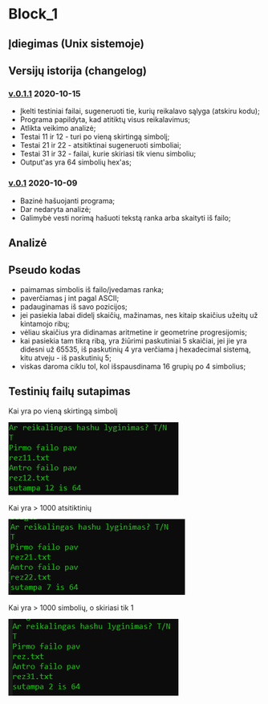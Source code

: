 # Block_1

## Įdiegimas (Unix sistemoje)

## Versijų istorija (changelog)

### [v.0.1.1]() 2020-10-15

- Įkelti testiniai failai, sugeneruoti tie, kurių reikalavo sąlyga (atskiru kodu);
- Programa papildyta, kad atitiktų visus reikalavimus;
- Atlikta veikimo analizė;
- Testai 11 ir 12 - turi po vieną skirtingą simbolį;
- Testai 21 ir 22 - atsitiktinai sugeneruoti simboliai;
- Testai 31 ir 32 - failai, kurie skiriasi tik vienu simboliu;
- Output'as yra 64 simbolių hex'as;


### [v.0.1](https://github.com/GudUgne/Block_1/releases/tag/v0.1) 2020-10-09

- Bazinė hašuojanti programa;
- Dar nedaryta analizė;
- Galimybė vesti norimą hašuoti tekstą ranka arba skaityti iš failo;


## Analizė


## Pseudo kodas

- paimamas simbolis iš failo/įvedamas ranka;
- paverčiamas į int pagal ASCII;
- padauginamas iš savo pozicijos;
- jei pasiekia labai didelį skaičių, mažinamas, nes kitaip skaičius užeitų už kintamojo ribų;
- vėliau skaičius yra didinamas aritmetine ir geometrine progresijomis;
- kai pasiekia tam tikrą ribą, yra žiūrimi paskutiniai 5 skaičiai, jei jie yra didesni už 65535, iš paskutinių 4 yra verčiama į hexadecimal sistemą, kitu atveju - iš paskutinių 5;
- viskas daroma ciklu tol, kol išspausdinama 16 grupių po 4 simbolius;


## Testinių failų sutapimas
Kai yra po vieną skirtingą simbolį

![Kai yra po vieną skirtingą simbolį](https://github.com/GudUgne/Block_1/blob/main/Screenshot_1.png)

Kai yra > 1000 atsitiktinių

![Kai yra > 1000 atsitiktinių](https://github.com/GudUgne/Block_1/blob/main/Screenshot_2.png)

Kai yra > 1000 simbolių, o skiriasi tik 1

![Kai yra > 1000 simbolių, o skiriasi tik 1](https://github.com/GudUgne/Block_1/blob/main/Screenshot_3.png)
